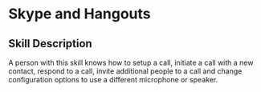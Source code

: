 # Skype and Hangouts

## Skill Description
A person with this skill knows how to setup a call, initiate a call with a new contact, respond to a call, invite additional people to a call and change configuration options to use a different microphone or speaker.
